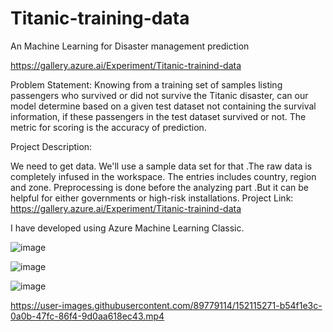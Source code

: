 # Titanic-training-data

An Machine Learning for Disaster management prediction

https://gallery.azure.ai/Experiment/Titanic-trainind-data

Problem Statement: Knowing from a training set of samples listing passengers who survived or did not survive the Titanic disaster, can our model determine based on a given test dataset not containing the survival information, if these passengers in the test dataset survived or not.
The metric for scoring is the accuracy of prediction.

Project Description:

We need to get data. We'll use a sample data set for that .The raw data is completely infused in the workspace. The entries includes country, region and zone. Preprocessing is done before the analyzing part .But it can be helpful for either governments or high-risk installations. Project Link: https://gallery.azure.ai/Experiment/Titanic-trainind-data

I have developed using Azure Machine Learning Classic.

![image](https://user-images.githubusercontent.com/89779114/152113982-55d9223f-d312-4ca3-9c71-68061f1924b6.png)

![image](https://user-images.githubusercontent.com/89779114/152114077-334fa1a0-ac62-4984-8d03-f436e0c590b9.png)

![image](https://user-images.githubusercontent.com/89779114/152114123-ee21aed5-dec7-4bdd-b894-c0a4f41fc697.png)



https://user-images.githubusercontent.com/89779114/152115271-b54f1e3c-0a0b-47fc-86f4-9d0aa618ec43.mp4


